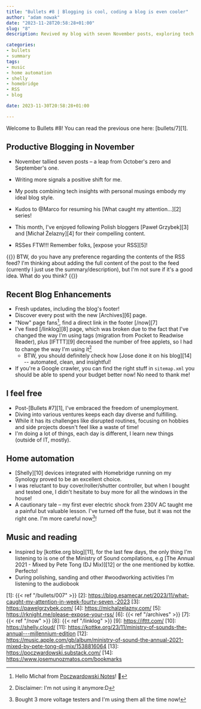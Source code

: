 ```yaml
---
title: "Bullets #8 | Blogging is cool, coding a blog is even cooler"
author: "adam nowak"
date: "2023-11-28T20:58:28+01:00"
slug: "8"
description: Revived my blog with seven November posts, exploring tech and personal topics. Updated the blog's layout, discovered inspiring  bloggers, and dove into home automation. Embracing the fresh freedom of unemployment, I'm energized for future hobbies and projects.

categories:
- bullets
- summary
tags: 
- music
- home automation
- shelly
- homebridge
- RSS
- blog

date: 2023-11-30T20:58:28+01:00

---
```


Welcome to Bullets #8! You can read the previous one here: [bullets/7][1].

## Productive Blogging in November

* November tallied seven posts – a leap from October's zero and September's one.
* Writing more signals a positive shift for me.
* My posts combining tech insights with personal musings embody my ideal blog style.
* Kudos to @Marco for resuming his [What caught my attention...][2] series!

* This month, I've enjoyed following Polish bloggers [Paweł Grzybek][3] and [Michał Żelazny][4] for their compelling content.
* RSSes FTW!!! Remember folks, [expose your RSS][5]!

{{<panel>}}
BTW, do you have any preference regarding the contents of the RSS feed? I'm thinking about adding the full content of the post to the feed (currently I just use the summary/description), but I'm not sure if it's a good idea. What do you think?
{{</panel>}}

## Recent Blog Enhancements

* Fresh updates, including the blog's footer!
* Discover every post with the new [Archives][6] page.
* "Now" page fans[^1], find a direct link in the footer [/now][7]
* I've fixed [/linklog][8] page, which was broken due to the fact that I've changed the way I'm using tags (migration from Pocket to Readwise Reader), plus [IFTTT][9] decreased the number of free applets, so I had to change the way I'm using it[^2]
  * BTW, you should definitely check how [Jose done it on his blog][14] -- automated, clean, and insightful!
* If you're a Google crawler, you can find the right stuff in `sitemap.xml` you should be able to spend your budget better now! No need to thank me!

## I feel free

* Post-[Bullets #7][1], I've embraced the freedom of unemployment.
* Diving into various ventures keeps each day diverse and fulfilling.
* While it has its challenges like disrupted routines, focusing on hobbies and side projects doesn't feel like a waste of time!
* I'm doing a lot of things, each day is different, I learn new things (outside of IT, mostly).

## Home automation

* [Shelly][10] devices integrated with Homebridge running on my Synology proved to be an excellent choice.
* I was reluctant to buy cover/roller/shutter controller, but when I bought and tested one, I didn't hesitate to buy more for all the windows in the house!
* A cautionary tale – my first ever electric shock from 230V AC taught me a painful but valuable lesson. I've turned off the fuse, but it was not the right one. I'm more careful now[^3]!

## Music and reading

* Inspired by [kottke.org blog][11], for the last few days, the only thing I'm listening to is one of the Ministry of Sound compilations, e.g [The Annual 2021 - Mixed by Pete Tong (DJ Mix)][12] or the one mentioned by kottke. Perfecto!
* During polishing, sanding and other #woodworking activities I'm listening to the audiobook

[1]: {{< ref "/bullets/007" >}}
[2]: https://blog.esamecar.net/2023/11/what-caught-my-attention-in-week-fourty-seven,-2023
[3]: https://pawelgrzybek.com/
[4]: https://michalzelazny.com/
[5]: https://rknight.me/please-expose-your-rss/
[6]: {{< ref "/archives" >}}
[7]: {{< ref "/now" >}}
[8]: {{< ref "/linklog" >}}
[9]: https://ifttt.com/
[10]: https://shelly.cloud/
[11]: https://kottke.org/23/11/ministry-of-sounds-the-annual---millennium-edition
[12]: https://music.apple.com/gb/album/ministry-of-sound-the-annual-2021-mixed-by-pete-tong-dj-mix/1538816064
[13]: https://poczwardowski.substack.com/
[14]: https://www.josemunozmatos.com/bookmarks

[^1]: Hello Michał from [Poczwardowski Notes](https://poczwardowski.substack.com/)! 👋
[^2]: Disclaimer: I'm not using it anymore:D
[^3]: Bought 3 more voltage testers and I'm using them all the time now!
